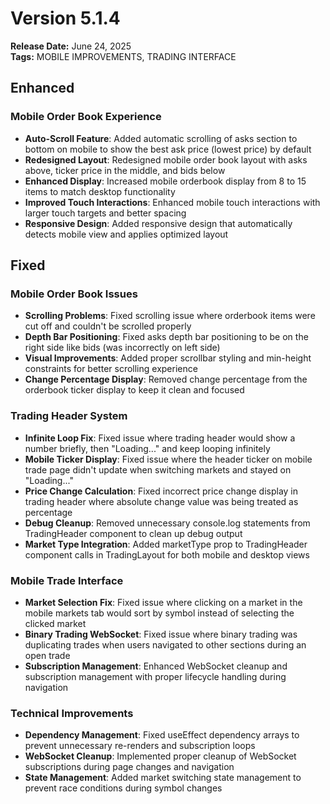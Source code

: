 # Version 5.1.4
**Release Date:** June 24, 2025  
**Tags:** MOBILE IMPROVEMENTS, TRADING INTERFACE

## Enhanced

### Mobile Order Book Experience
- **Auto-Scroll Feature**: Added automatic scrolling of asks section to bottom on mobile to show the best ask price (lowest price) by default
- **Redesigned Layout**: Redesigned mobile order book layout with asks above, ticker price in the middle, and bids below
- **Enhanced Display**: Increased mobile orderbook display from 8 to 15 items to match desktop functionality
- **Improved Touch Interactions**: Enhanced mobile touch interactions with larger touch targets and better spacing
- **Responsive Design**: Added responsive design that automatically detects mobile view and applies optimized layout

## Fixed

### Mobile Order Book Issues
- **Scrolling Problems**: Fixed scrolling issue where orderbook items were cut off and couldn't be scrolled properly
- **Depth Bar Positioning**: Fixed asks depth bar positioning to be on the right side like bids (was incorrectly on left side)
- **Visual Improvements**: Added proper scrollbar styling and min-height constraints for better scrolling experience
- **Change Percentage Display**: Removed change percentage from the orderbook ticker display to keep it clean and focused

### Trading Header System
- **Infinite Loop Fix**: Fixed issue where trading header would show a number briefly, then "Loading..." and keep looping infinitely
- **Mobile Ticker Display**: Fixed issue where the header ticker on mobile trade page didn't update when switching markets and stayed on "Loading..."
- **Price Change Calculation**: Fixed incorrect price change display in trading header where absolute change value was being treated as percentage
- **Debug Cleanup**: Removed unnecessary console.log statements from TradingHeader component to clean up debug output
- **Market Type Integration**: Added marketType prop to TradingHeader component calls in TradingLayout for both mobile and desktop views

### Mobile Trade Interface
- **Market Selection Fix**: Fixed issue where clicking on a market in the mobile markets tab would sort by symbol instead of selecting the clicked market
- **Binary Trading WebSocket**: Fixed issue where binary trading was duplicating trades when users navigated to other sections during an open trade
- **Subscription Management**: Enhanced WebSocket cleanup and subscription management with proper lifecycle handling during navigation

### Technical Improvements
- **Dependency Management**: Fixed useEffect dependency arrays to prevent unnecessary re-renders and subscription loops
- **WebSocket Cleanup**: Implemented proper cleanup of WebSocket subscriptions during page changes and navigation
- **State Management**: Added market switching state management to prevent race conditions during symbol changes 